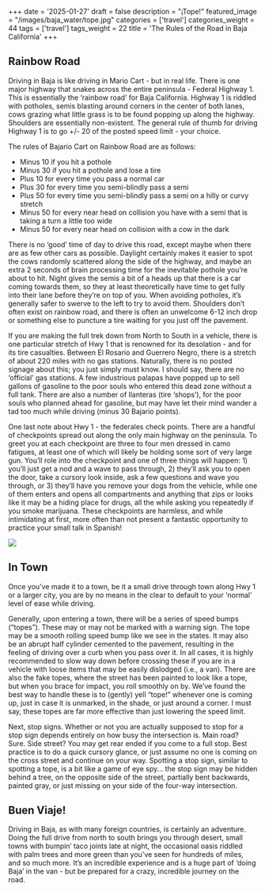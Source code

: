 +++
date = '2025-01-27'
draft = false
description = "¡Tope!"
featured_image = "/images/baja_water/tope.jpg"
categories = ['travel']
categories_weight = 44
tags = ['travel']
tags_weight = 22
title = 'The Rules of the Road in Baja California'
+++

## Rainbow Road
Driving in Baja is like driving in Mario Cart - but in real life. There is one major highway that snakes across the entire peninsula - Federal Highway 1. This is essentially the ‘rainbow road’ for Baja California. Highway 1 is riddled with potholes, semis blasting around corners in the center of both lanes, cows grazing what little grass is to be found popping up along the highway. Shoulders are essentially non-existent. The general rule of thumb for driving Highway 1 is to go +/- 20 of the posted speed limit - your choice. 

The rules of Bajario Cart on Rainbow Road are as follows:
* Minus 10 if you hit a pothole
* Minus 30 if you hit a pothole and lose a tire
* Plus 10 for every time you pass a normal car
* Plus 30 for every time you semi-blindly pass a semi
* Plus 50 for every time you semi-blindly pass a semi on a hilly or curvy stretch
* Minus 50 for every near head on collision you have with a semi that is taking a turn a little too wide
* Minus 50 for every near head on collision with a cow in the dark

There is no ‘good’ time of day to drive this road, except maybe when there are as few other cars as possible. Daylight certainly makes it easier to spot the cows randomly scattered along the side of the highway, and maybe an extra 2 seconds of brain processing time for the inevitable pothole you’re about to hit. Night gives the semis a bit of a heads up that there is a car coming towards them, so they at least theoretically have time to get fully into their lane before they’re on top of you. When avoiding potholes, it’s generally safer to swerve to the left to try to avoid them. Shoulders don’t often exist on rainbow road, and there is often an unwelcome 6-12 inch drop or something else to puncture a tire waiting for you just off the pavement. 

If you are making the full trek down from North to South in a vehicle, there is one particular stretch of Hwy 1 that is renowned for its desolation - and for its tire casualties. Between El Rosario and Guerrero Negro, there is a stretch of about 220 miles with no gas stations. Naturally, there is no posted signage about this; you just simply must know. I should say, there are no ‘official’ gas stations. A few industrious palapas have popped up to sell gallons of gasoline to the poor souls who entered this dead zone without a full tank. There are also a number of llanteras (tire ‘shops’), for the poor souls who planned ahead for gasoline, but may have let their mind wander a tad too much while driving (minus 30 Bajario points). 

One last note about Hwy 1 - the federales check points. There are a handful of checkpoints spread out along the only main highway on the peninsula. To greet you at each checkpoint are three to four men dressed in camo fatigues, at least one of which will likely be holding some sort of very large gun. You’ll role into the checkpoint and one of three things will happen: 1) you’ll just get a nod and a wave to pass through, 2) they’ll ask you to open the door, take a cursory look inside, ask a few questions and wave you through, or 3) they’ll have you remove your dogs from the vehicle, while one of them enters and opens all compartments and anything that zips or looks like it may be a hiding place for drugs, all the while asking you repeatedly if you smoke marijuana. These checkpoints are harmless, and while intimidating at first, more often than not present a fantastic opportunity to practice your small talk in Spanish! 


<img src="/blog/images/baja_water/road_sunset.jpg" class="br3 w-100" />


## In Town

Once you’ve made it to a town, be it a small drive through town along Hwy 1 or a larger city, you are by no means in the clear to default to your ‘normal’ level of ease while driving.

Generally, upon entering a town, there will be a series of speed bumps (“topes”). These may or may not be marked with a warning sign. The tope may be a smooth rolling speed bump like we see in the states. It may also be an abrupt half cylinder cemented to the pavement, resulting in the feeling of driving over a curb when you pass over it. In all cases, it is highly recommended to slow way down before crossing these if you are in a vehicle with loose items that may be easily dislodged (i.e., a van). There are also the fake topes, where the street has been painted to look like a tope, but when you brace for impact, you roll smoothly on by. We’ve found the best way to handle these is to (gently) yell “tope!” whenever one is coming up, just in case it is unmarked, in the shade, or just around a corner. I must say, these topes are far more effective than just lowering the speed limit. 

Next, stop signs. Whether or not you are actually supposed to stop for a stop sign depends entirely on how busy the intersection is. Main road? Sure. Side street? You may get rear ended if you come to a full stop. Best practice is to do a quick cursory glance, or just assume no one is coming on the cross street and continue on your way. Spotting a stop sign, similar to spotting a tope, is a bit like a game of eye spy... the stop sign may be hidden behind a tree, on the opposite side of the street, partially bent backwards, painted gray, or just missing on your side of the four-way intersection.

## Buen Viaje!
Driving in Baja, as with many foreign countries, is certainly an adventure. Doing the full drive from north to south brings you through desert, small towns with bumpin’ taco joints late at night, the occasional oasis riddled with palm trees and more green than you’ve seen for hundreds of miles, and so much more. It’s an incredible experience and is a huge part of ‘doing Baja’ in the van - but be prepared for a crazy, incredible journey on the road. 
